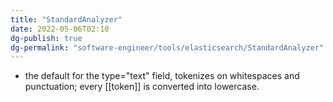```yaml
---
title: "StandardAnalyzer"
date: 2022-05-06T02:10
dg-publish: true
dg-permalink: "software-engineer/tools/elasticsearch/StandardAnalyzer"
---
```

- the default for the type="text" field, tokenizes on whitespaces and punctuation; every [[token]] is converted into lowercase.